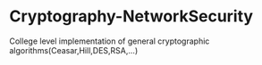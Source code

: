 # Cryptography-NetworkSecurity
College level implementation of general cryptographic algorithms(Ceasar,Hill,DES,RSA,...)
